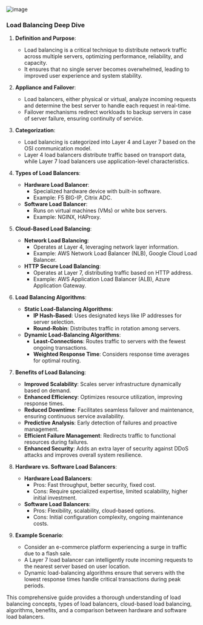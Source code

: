 ![image](https://github.com/chrahul/The_Art_of_Solution_Designing/assets/14847377/4c6301e9-12a5-4d13-966b-875156f2fd6c)

### Load Balancing Deep Dive

1. **Definition and Purpose**:
   - Load balancing is a critical technique to distribute network traffic across multiple servers, optimizing performance, reliability, and capacity.
   - It ensures that no single server becomes overwhelmed, leading to improved user experience and system stability.

2. **Appliance and Failover**:
   - Load balancers, either physical or virtual, analyze incoming requests and determine the best server to handle each request in real-time.
   - Failover mechanisms redirect workloads to backup servers in case of server failure, ensuring continuity of service.

3. **Categorization**:
   - Load balancing is categorized into Layer 4 and Layer 7 based on the OSI communication model.
   - Layer 4 load balancers distribute traffic based on transport data, while Layer 7 load balancers use application-level characteristics.

4. **Types of Load Balancers**:
   - **Hardware Load Balancer**:
     - Specialized hardware device with built-in software.
     - Example: F5 BIG-IP, Citrix ADC.
   - **Software Load Balancer**:
     - Runs on virtual machines (VMs) or white box servers.
     - Example: NGINX, HAProxy.

5. **Cloud-Based Load Balancing**:
   - **Network Load Balancing**:
     - Operates at Layer 4, leveraging network layer information.
     - Example: AWS Network Load Balancer (NLB), Google Cloud Load Balancer.
   - **HTTP Secure Load Balancing**:
     - Operates at Layer 7, distributing traffic based on HTTP address.
     - Example: AWS Application Load Balancer (ALB), Azure Application Gateway.

6. **Load Balancing Algorithms**:
   - **Static Load-Balancing Algorithms**:
     - **IP Hash-Based**: Uses designated keys like IP addresses for server selection.
     - **Round-Robin**: Distributes traffic in rotation among servers.
   - **Dynamic Load-Balancing Algorithms**:
     - **Least-Connections**: Routes traffic to servers with the fewest ongoing transactions.
     - **Weighted Response Time**: Considers response time averages for optimal routing.

7. **Benefits of Load Balancing**:
   - **Improved Scalability**: Scales server infrastructure dynamically based on demand.
   - **Enhanced Efficiency**: Optimizes resource utilization, improving response times.
   - **Reduced Downtime**: Facilitates seamless failover and maintenance, ensuring continuous service availability.
   - **Predictive Analysis**: Early detection of failures and proactive management.
   - **Efficient Failure Management**: Redirects traffic to functional resources during failures.
   - **Enhanced Security**: Adds an extra layer of security against DDoS attacks and improves overall system resilience.

8. **Hardware vs. Software Load Balancers**:
   - **Hardware Load Balancers**:
     - Pros: Fast throughput, better security, fixed cost.
     - Cons: Require specialized expertise, limited scalability, higher initial investment.
   - **Software Load Balancers**:
     - Pros: Flexibility, scalability, cloud-based options.
     - Cons: Initial configuration complexity, ongoing maintenance costs.

9. **Example Scenario**:
   - Consider an e-commerce platform experiencing a surge in traffic due to a flash sale.
   - A Layer 7 load balancer can intelligently route incoming requests to the nearest server based on user location.
   - Dynamic load-balancing algorithms ensure that servers with the lowest response times handle critical transactions during peak periods.

This comprehensive guide provides a thorough understanding of load balancing concepts, types of load balancers, cloud-based load balancing, algorithms, benefits, and a comparison between hardware and software load balancers.
